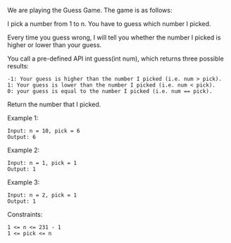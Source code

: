We are playing the Guess Game. The game is as follows:

I pick a number from 1 to n. You have to guess which number I picked.

Every time you guess wrong, I will tell you whether the number I picked is higher or lower than your guess.

You call a pre-defined API int guess(int num), which returns three possible results:

    -1: Your guess is higher than the number I picked (i.e. num > pick).
    1: Your guess is lower than the number I picked (i.e. num < pick).
    0: your guess is equal to the number I picked (i.e. num == pick).

Return the number that I picked.

 

Example 1:

    Input: n = 10, pick = 6
    Output: 6

Example 2:

    Input: n = 1, pick = 1
    Output: 1

Example 3:

    Input: n = 2, pick = 1
    Output: 1

 

Constraints:

    1 <= n <= 231 - 1
    1 <= pick <= n


